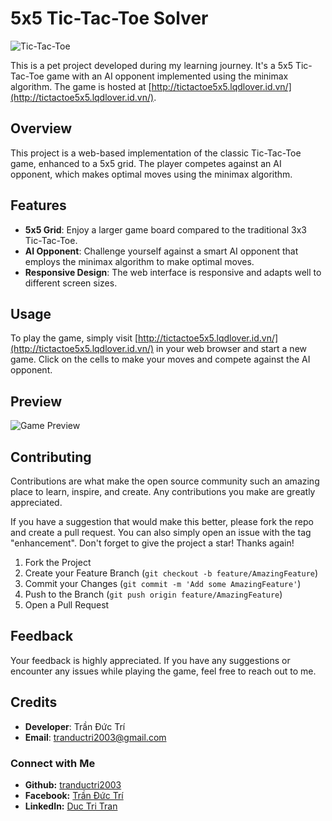 # 5x5 Tic-Tac-Toe Solver

![Tic-Tac-Toe]([tictactoe_image.png](https://github.com/tranductri2003/tictactoe-5x5-minimax-website/assets/89126960/d0975c4c-539b-4b8b-b420-0a1e07138238))

This is a pet project developed during my learning journey. It's a 5x5 Tic-Tac-Toe game with an AI opponent implemented using the minimax algorithm. The game is hosted at [http://tictactoe5x5.lqdlover.id.vn/](http://tictactoe5x5.lqdlover.id.vn/).

## Overview

This project is a web-based implementation of the classic Tic-Tac-Toe game, enhanced to a 5x5 grid. The player competes against an AI opponent, which makes optimal moves using the minimax algorithm.

## Features

- **5x5 Grid**: Enjoy a larger game board compared to the traditional 3x3 Tic-Tac-Toe.
- **AI Opponent**: Challenge yourself against a smart AI opponent that employs the minimax algorithm to make optimal moves.
- **Responsive Design**: The web interface is responsive and adapts well to different screen sizes.

## Usage

To play the game, simply visit [http://tictactoe5x5.lqdlover.id.vn/](http://tictactoe5x5.lqdlover.id.vn/) in your web browser and start a new game. Click on the cells to make your moves and compete against the AI opponent.

## Preview

![Game Preview]([game_preview.png](https://github.com/tranductri2003/tictactoe-5x5-minimax-website/assets/89126960/75585a65-611b-401d-a51b-55cfc326270e))

## Contributing

Contributions are what make the open source community such an amazing place to learn, inspire, and create. Any contributions you make are greatly appreciated.

If you have a suggestion that would make this better, please fork the repo and create a pull request. You can also simply open an issue with the tag "enhancement". Don't forget to give the project a star! Thanks again!

1. Fork the Project
2. Create your Feature Branch (`git checkout -b feature/AmazingFeature`)
3. Commit your Changes (`git commit -m 'Add some AmazingFeature'`)
4. Push to the Branch (`git push origin feature/AmazingFeature`)
5. Open a Pull Request

## Feedback

Your feedback is highly appreciated. If you have any suggestions or encounter any issues while playing the game, feel free to reach out to me.

## Credits

- **Developer**: Trần Đức Trí
- **Email**: tranductri2003@gmail.com

### Connect with Me
- **Github:** [tranductri2003](https://github.com/tranductri2003)
- **Facebook:** [Trần Đức Trí](https://www.facebook.com/tranductri2003/)
- **LinkedIn:** [Duc Tri Tran](https://www.linkedin.com/in/duc-tri-tran-464343218/)
